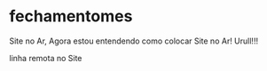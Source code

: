 # fechamentomes
 Site no Ar, Agora estou entendendo como colocar Site no Ar!
 Urull!!!
 
 linha remota no Site
